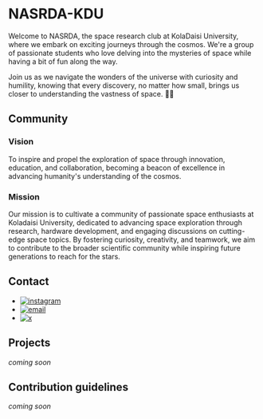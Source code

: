 # NASRDA-KDU

Welcome to NASRDA, the space research club at KolaDaisi University, where we embark on exciting journeys through the cosmos. We're a group of passionate students who love delving into the mysteries of space while having a bit of fun along the way.

Join us as we navigate the wonders of the universe with curiosity and humility, knowing that every discovery, no matter how small, brings us closer to understanding the vastness of space. 🌌🔭

## Community
### Vision 

To inspire and propel the exploration of space through innovation, education, and collaboration, becoming a beacon of excellence in advancing humanity's understanding of the cosmos.


### Mission 
Our mission is to cultivate a community of passionate space enthusiasts at Koladaisi University, dedicated to advancing space exploration through research, hardware development, and engaging discussions on cutting-edge space topics. By fostering curiosity, creativity, and teamwork, we aim to contribute to the broader scientific community while inspiring future generations to reach for the stars.

## Contact 

- [![instagram](https://github.com/NARSDA-KDU/.github/assets/127853216/d7067aad-669a-44da-9fc1-a431e7797020)
](https://www.instagram.com/kdu_nasrda?igsh=N3pyeDFiccnRpZWpl)
- [![email](https://github.com/NARSDA-KDU/.github/assets/127853216/3563f6f3-a2f6-410a-9a07-0c48bc4749bf)](kdunasrda@gmail.com)
- [![x](https://github.com/NARSDA-KDU/.github/assets/127853216/fd36aec9-bfc8-4117-bd44-a35c4dad695a)](https://twitter.com/kdunasrda?t=Ajb5N0o7K-ngAJcHRXjjgg&s=09)


## Projects 
*coming soon*

## Contribution guidelines
*coming soon*




